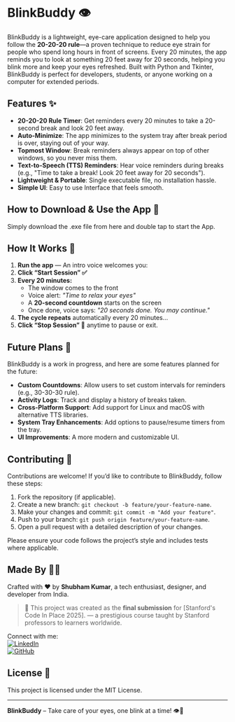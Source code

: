# BlinkBuddy 👁️

BlinkBuddy is a lightweight, eye-care application designed to help you follow the **20-20-20 rule**—a proven technique to reduce eye strain for people who spend long hours in front of screens. Every 20 minutes, the app reminds you to look at something 20 feet away for 20 seconds, helping you blink more and keep your eyes refreshed. Built with Python and Tkinter, BlinkBuddy is perfect for developers, students, or anyone working on a computer for extended periods.

## Features ✨

- **20-20-20 Rule Timer**: Get reminders every 20 minutes to take a 20-second break and look 20 feet away.
- **Auto-Minimize**: The app minimizes to the system tray after break period is over, staying out of your way.
- **Topmost Window**: Break reminders always appear on top of other windows, so you never miss them.
- **Text-to-Speech (TTS) Reminders**: Hear voice reminders during breaks (e.g., "Time to take a break! Look 20 feet away for 20 seconds").
- **Lightweight & Portable**: Single executable file, no installation hassle.
- **Simple UI**: Easy to use Interface that feels smooth.

## How to Download & Use the App 👀

Simply download the .exe file from here and double tap to start the App.

## How It Works 🧠

1. **Run the app** — An intro voice welcomes you:  
2. **Click “Start Session” ✅**
3. **Every 20 minutes:**
   - The window comes to the front
   - Voice alert: _"Time to relax your eyes"_
   - A **20-second countdown** starts on the screen
   - Once done, voice says: _"20 seconds done. You may continue."_
4. **The cycle repeats** automatically every 20 minutes...
5. **Click “Stop Session” 🛑** anytime to pause or exit.

## Future Plans 🔮

BlinkBuddy is a work in progress, and here are some features planned for the future:

- **Custom Countdowns**: Allow users to set custom intervals for reminders (e.g., 30-30-30 rule).
- **Activity Logs**: Track and display a history of breaks taken.
- **Cross-Platform Support**: Add support for Linux and macOS with alternative TTS libraries.
- **System Tray Enhancements**: Add options to pause/resume timers from the tray.
- **UI Improvements**: A more modern and customizable UI.

## Contributing 🤝

Contributions are welcome! If you’d like to contribute to BlinkBuddy, follow these steps:

1. Fork the repository (if applicable).
2. Create a new branch: `git checkout -b feature/your-feature-name`.
3. Make your changes and commit: `git commit -m "Add your feature"`.
4. Push to your branch: `git push origin feature/your-feature-name`.
5. Open a pull request with a detailed description of your changes.

Please ensure your code follows the project’s style and includes tests where applicable.

## Made By 🧑‍💻

Crafted with ❤️ by **Shubham Kumar**, a tech enthusiast, designer, and developer from India.
> 🏅 This project was created as the **final submission** for [Stanford's Code In Place 2025]. — a prestigious course taught by Stanford professors to learners worldwide.

Connect with me:  
[![LinkedIn](https://img.shields.io/badge/LinkedIn-Connect-blue?style=flat&logo=linkedin)](https://www.linkedin.com/in/shubhamx599)  
[![GitHub](https://img.shields.io/badge/GitHub-Follow-black?style=flat&logo=github)](https://github.com/shubhamx599)


## License 📜

This project is licensed under the MIT License.

---

**BlinkBuddy** – Take care of your eyes, one blink at a time! 👁️💖
